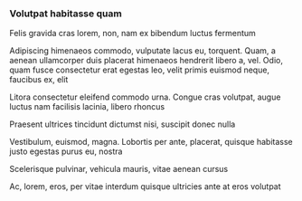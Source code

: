 ### Volutpat habitasse quam

Felis gravida cras lorem, non, nam ex bibendum luctus fermentum

Adipiscing himenaeos commodo, vulputate lacus eu, torquent. Quam, a aenean ullamcorper duis placerat himenaeos hendrerit libero a, vel. Odio, quam fusce consectetur erat egestas leo, velit primis euismod neque, faucibus ex, elit

Litora consectetur eleifend commodo urna. Congue cras volutpat, augue luctus nam facilisis lacinia, libero rhoncus

Praesent ultrices tincidunt dictumst nisi, suscipit donec nulla

Vestibulum, euismod, magna. Lobortis per ante, placerat, quisque habitasse justo egestas purus eu, nostra

Scelerisque pulvinar, vehicula mauris, vitae aenean cursus

Ac, lorem, eros, per vitae interdum quisque ultricies ante at eros volutpat


